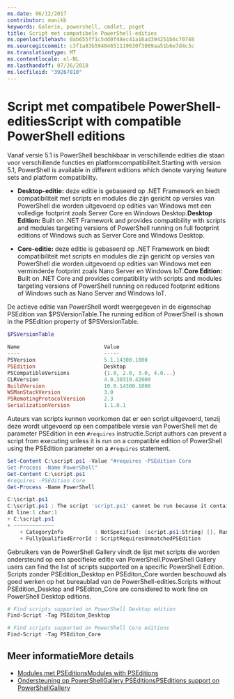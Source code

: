 ```yaml
---
ms.date: 06/12/2017
contributor: manikb
keywords: Galerie, powershell, cmdlet, psget
title: Script met compatibele PowerShell-edities
ms.openlocfilehash: 0ab655ff1c5dd0f48ec41a16ad394251b6c70748
ms.sourcegitcommit: c3f1a83b59484651119630f3089aa51b6e7d4c3c
ms.translationtype: MT
ms.contentlocale: nl-NL
ms.lasthandoff: 07/26/2018
ms.locfileid: "39267810"
---
```

# <a name="script-with-compatible-powershell-editions"></a><span data-ttu-id="2db8e-103">Script met compatibele PowerShell-edities</span><span class="sxs-lookup"><span data-stu-id="2db8e-103">Script with compatible PowerShell editions</span></span>

<span data-ttu-id="2db8e-104">Vanaf versie 5.1 is PowerShell beschikbaar in verschillende edities die staan voor verschillende functies en platformcompatibiliteit.</span><span class="sxs-lookup"><span data-stu-id="2db8e-104">Starting with version 5.1, PowerShell is available in different editions which denote varying feature sets and platform compatibility.</span></span>

- <span data-ttu-id="2db8e-105">**Desktop-editie:** deze editie is gebaseerd op .NET Framework en biedt compatibiliteit met scripts en modules die zijn gericht op versies van PowerShell die worden uitgevoerd op edities van Windows met een volledige footprint zoals Server Core en Windows Desktop.</span><span class="sxs-lookup"><span data-stu-id="2db8e-105">**Desktop Edition:** Built on .NET Framework and provides compatibility with scripts and modules targeting versions of PowerShell running on full footprint editions of Windows such as Server Core and Windows Desktop.</span></span>

- <span data-ttu-id="2db8e-106">**Core-editie:** deze editie is gebaseerd op .NET Framework en biedt compatibiliteit met scripts en modules die zijn gericht op versies van PowerShell die worden uitgevoerd op edities van Windows met een verminderde footprint zoals Nano Server en Windows IoT.</span><span class="sxs-lookup"><span data-stu-id="2db8e-106">**Core Edition:** Built on .NET Core and provides compatibility with scripts and modules targeting versions of PowerShell running on reduced footprint editions of Windows such as Nano Server and Windows IoT.</span></span>

<span data-ttu-id="2db8e-107">De actieve editie van PowerShell wordt weergegeven in de eigenschap PSEdition van $PSVersionTable.</span><span class="sxs-lookup"><span data-stu-id="2db8e-107">The running edition of PowerShell is shown in the PSEdition property of $PSVersionTable.</span></span>

```powershell
$PSVersionTable

Name                           Value
----                           -----
PSVersion                      5.1.14300.1000
PSEdition                      Desktop
PSCompatibleVersions           {1.0, 2.0, 3.0, 4.0...}
CLRVersion                     4.0.30319.42000
BuildVersion                   10.0.14300.1000
WSManStackVersion              3.0
PSRemotingProtocolVersion      2.3
SerializationVersion           1.1.0.1
```

<span data-ttu-id="2db8e-108">Auteurs van scripts kunnen voorkomen dat er een script uitgevoerd, tenzij deze wordt uitgevoerd op een compatibele versie van PowerShell met de parameter PSEdition in een `#requires` instructie.</span><span class="sxs-lookup"><span data-stu-id="2db8e-108">Script authors can prevent a script from executing unless it is run on a compatible edition of PowerShell using the PSEdition parameter on a `#requires` statement.</span></span>

```powershell
Set-Content C:\script.ps1 -Value "#requires -PSEdition Core
Get-Process -Name PowerShell"
Get-Content C:\script.ps1
#requires -PSEdition Core
Get-Process -Name PowerShell

C:\script.ps1
C:\script.ps1 : The script 'script.ps1' cannot be run because it contained a "#requires" statement for PowerShell Core edition. The edition of PowerShell that is required by the script does not match the currently running PowerShell Desktop edition.
At line:1 char:1
+ C:\script.ps1
+ ~~~~~~~~~~~~~
    + CategoryInfo          : NotSpecified: (script.ps1:String) [], RuntimeException
    + FullyQualifiedErrorId : ScriptRequiresUnmatchedPSEdition
```

<span data-ttu-id="2db8e-109">Gebruikers van de PowerShell Gallery vindt de lijst met scripts die worden ondersteund op een specifieke editie van PowerShell.</span><span class="sxs-lookup"><span data-stu-id="2db8e-109">PowerShell Gallery users can find the list of scripts supported on a specific PowerShell Edition.</span></span>
<span data-ttu-id="2db8e-110">Scripts zonder PSEdition_Desktop en PSEditon_Core worden beschouwd als goed werken op het bureaublad van de PowerShell-edities.</span><span class="sxs-lookup"><span data-stu-id="2db8e-110">Scripts without PSEdition_Desktop and PSEditon_Core are considered to work fine on PowerShell Desktop editions.</span></span>

```powershell
# Find scripts supported on PowerShell Desktop edition
Find-Script -Tag PSEditon_Desktop

# Find scripts supported on PowerShell Core editions
Find-Script -Tag PSEditon_Core
```

## <a name="more-details"></a><span data-ttu-id="2db8e-111">Meer informatie</span><span class="sxs-lookup"><span data-stu-id="2db8e-111">More details</span></span>

- [<span data-ttu-id="2db8e-112">Modules met PSEditions</span><span class="sxs-lookup"><span data-stu-id="2db8e-112">Modules with PSEditions</span></span>](module-psedition-support.md)
- [<span data-ttu-id="2db8e-113">Ondersteuning op PowerShellGallery PSEditions</span><span class="sxs-lookup"><span data-stu-id="2db8e-113">PSEditions support on PowerShellGallery</span></span>](../how-to/finding-items/searching-by-psedition.md)